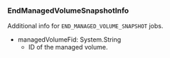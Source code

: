 ### EndManagedVolumeSnapshotInfo
Additional info for `END_MANAGED_VOLUME_SNAPSHOT` jobs.

- managedVolumeFid: System.String
  - ID of the managed volume.
